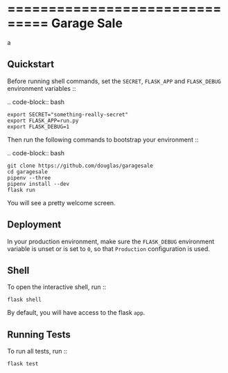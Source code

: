 ===============================
Garage Sale
===============================

a


Quickstart
----------

Before running shell commands, set the ``SECRET``, ``FLASK_APP`` and ``FLASK_DEBUG``
environment variables ::

.. code-block:: bash

    export SECRET="something-really-secret"
    export FLASK_APP=run.py
    export FLASK_DEBUG=1

Then run the following commands to bootstrap your environment ::

.. code-block:: bash

    git clone https://github.com/douglas/garagesale
    cd garagesale
    pipenv --three
    pipenv install --dev
    flask run

You will see a pretty welcome screen.


Deployment
----------

In your production environment, make sure the ``FLASK_DEBUG`` environment
variable is unset or is set to ``0``, so that ``Production`` configuration
is used.


Shell
-----

To open the interactive shell, run ::

    flask shell

By default, you will have access to the flask ``app``.


Running Tests
-------------

To run all tests, run ::

    flask test
